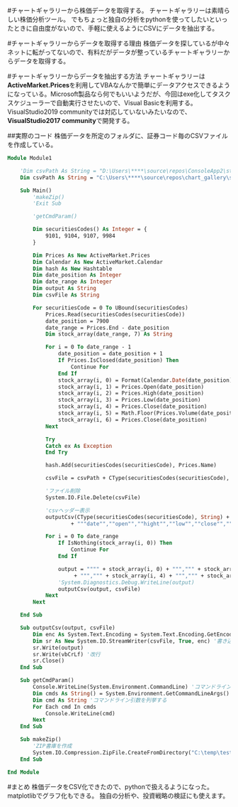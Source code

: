 <!--
title:   チャートギャラリー　Visual Basic
tags:    Python,VisualStudio2017,chart,matplotlib,チャートギャラリー
id:      8923dcff96edbae96df4
private: false
-->
#チャートギャラリーから株価データを取得する。
チャートギャラリーは素晴らしい株価分析ツール。
でもちょっと独自の分析をpythonを使ってしたいといったときに自由度がないので、手軽に使えるようにCSVにデータを抽出する。

#チャートギャラリーからデータを取得する理由
株価データを探しているが中々ネットに転がってないので、有料だがデータが整っているチャートギャラリーからデータを取得する。

#チャートギャラリーからデータを抽出する方法
チャートギャラリーは**ActiveMarket.Prices**を利用してVBAなんかで簡単にデータアクセスできるようになっている。Microsoft製品なら何でもいいようだが、今回はexe化してタスクスケジューラーで自動実行させたいので、Visual Basicを利用する。
VisualStudio2019 communityでは対応していないみたいなので、**VisualStudio2017 community**で開発する。

##実際のコード
株価データを所定のフォルダに、証券コード毎のCSVファイルを作成している。

```vb
Module Module1

    'Dim csvPath As String = "D:\Users\****\source\repos\ConsoleApp2\stock_data\"
    Dim csvPath As String = "C:\Users\****\source\repos\chart_gallery\stock_data\"

    Sub Main()
        'makeZip()
        'Exit Sub

        'getCmdParam()

        Dim securitiesCodes() As Integer = {
            9101, 9104, 9107, 9984
        }

        Dim Prices As New ActiveMarket.Prices
        Dim Calendar As New ActiveMarket.Calendar
        Dim hash As New Hashtable
        Dim date_position As Integer
        Dim date_range As Integer
        Dim output As String
        Dim csvFile As String

        For securitiesCode = 0 To UBound(securitiesCodes)
            Prices.Read(securitiesCodes(securitiesCode))
            date_position = 7900
            date_range = Prices.End - date_position
            Dim stock_array(date_range, 7) As String

            For i = 0 To date_range - 1
                date_position = date_position + 1
                If Prices.IsClosed(date_position) Then
                    Continue For
                End If
                stock_array(i, 0) = Format(Calendar.Date(date_position), "yyyy-MM-dd")
                stock_array(i, 1) = Prices.Open(date_position)
                stock_array(i, 2) = Prices.High(date_position)
                stock_array(i, 3) = Prices.Low(date_position)
                stock_array(i, 4) = Prices.Close(date_position)
                stock_array(i, 5) = Math.Floor(Prices.Volume(date_position) * 1000)
                stock_array(i, 6) = Prices.Close(date_position)
            Next

            Try
            Catch ex As Exception
            End Try

            hash.Add(securitiesCodes(securitiesCode), Prices.Name)

            csvFile = csvPath + CType(securitiesCodes(securitiesCode), String) + "_2019.csv"

            'ファイル削除
            System.IO.File.Delete(csvFile)

            'csvヘッダー表示
            outputCsv(CType(securitiesCodes(securitiesCode), String) + " " + Prices.Name + ",,,,," + vbCrLf _
                    + """date"",""open"",""hight"",""low"",""close"",""power"",""End""", csvFile)

            For i = 0 To date_range
                If IsNothing(stock_array(i, 0)) Then
                    Continue For
                End If

                output = """" + stock_array(i, 0) + """,""" + stock_array(i, 1) + """,""" + stock_array(i, 2) + """,""" + stock_array(i, 3) _
                     + """,""" + stock_array(i, 4) + """,""" + stock_array(i, 5) + """,""" + stock_array(i, 6) + """"
                'System.Diagnostics.Debug.WriteLine(output)
                outputCsv(output, csvFile)
            Next
        Next

    End Sub

    Sub outputCsv(output, csvFile)
        Dim enc As System.Text.Encoding = System.Text.Encoding.GetEncoding("Shift_JIS") 'CSVファイルのエンコードを指定（今回はShift_JIS）
        Dim sr As New System.IO.StreamWriter(csvFile, True, enc) '書き込むファイルを開く
        sr.Write(output)
        sr.Write(vbCrLf) '改行
        sr.Close()
    End Sub

    Sub getCmdParam()
        Console.WriteLine(System.Environment.CommandLine) 'コマンドライン引数を表示する
        Dim cmds As String() = System.Environment.GetCommandLineArgs() 'コマンドライン引数を配列で取得する
        Dim cmd As String 'コマンドライン引数を列挙する
        For Each cmd In cmds
            Console.WriteLine(cmd)
        Next
    End Sub

    Sub makeZip()
        'ZIP書庫を作成
        System.IO.Compression.ZipFile.CreateFromDirectory("C:\temp\test\dir", "C:\temp\test\1.zip", System.IO.Compression.CompressionLevel.Optimal, False, System.Text.Encoding.GetEncoding("shift_jis"))
    End Sub

End Module
```

#まとめ
株価データをCSV化できたので、pythonで扱えるようになった。
matplotlibでグラフ化もできる。
独自の分析や、投資戦略の検証にも使えます。
